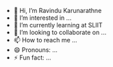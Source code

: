 - 👋 Hi, I’m Ravindu Karunarathne
- 👀 I’m interested in ...
- 🌱 I’m currently learning at SLIIT
- 💞️ I’m looking to collaborate on ...
- 📫 How to reach me ...
- 😄 Pronouns: ...
- ⚡ Fun fact: ...

<!---
KarunarathneRR/KarunarathneRR is a ✨ special ✨ repository because its `README.md` (this file) appears on your GitHub profile.
You can click the Preview link to take a look at your changes.
--->
